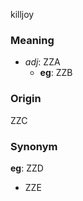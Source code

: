 killjoy
### Meaning
+ _adj_: ZZA
    + __eg__: ZZB

### Origin

ZZC

### Synonym

__eg__: ZZD

+ ZZE



